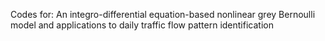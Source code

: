 Codes for: 
An integro-differential equation-based nonlinear grey Bernoulli model and applications to daily traffic flow pattern identification


